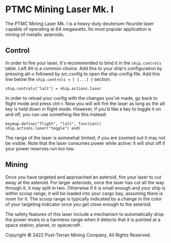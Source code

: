 # PTMC Mining Laser Mk. I

The PTMC Mining Laser Mk. I is a heavy-duty deuterium-flouride laser
capable of operating at 64 megawatts. Its most popular application is
mining of metallic asteroids.

## Control

In order to fire your laser, it's recommended to bind it in the
`ship.controls` table. Left Alt is a common choice. Add this to your
ship's configuration by pressing alt-o followed by src.config to
open the ship config file. Add this line below the `ship.controls = {
[...] }` section.

    ship.controls["lalt"] = ship.actions.laser

In order to reload your config with the changes you've made, go back
to flight mode and press ctrl-r. Now you will will fire the laser as
long as the alt key is held down in flight mode. However, if you'd
like a key to toggle it on and off, you can use something like this
instead:

    keymap.define("flight", "lalt", function() ship.actions.laser("toggle") end)

The range of the laser is somewhat limited; if you are zoomed out it
may not be visible. Note that the laser consumes power while active;
it will shut off if your power reserves run too low.

## Mining

Once you have targeted and approached an asteroid, fire your laser to
cut away at the asteroid. For larger asteroids, once the laser has cut
all the way through it, it may split in two. Otherwise if it is small
enough and your ship is within scoop range, it will be loaded into
your cargo bay, assuming there is room for it. The scoop range is
typically indicated by a change in the color of your targeting
indicator once you get close enough to the asteroid.

The safety features of this laser include a mechanism to automatically
drop the power levels to a harmless range when it detects that it is
pointed at a space station, planet, or spacecraft.

Copyright © 2422 Post-Terran Mining Company, All Rights Reserved.
